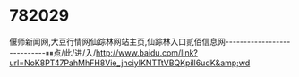 # 782029
偃师新闻网,大豆行情网仙踪林网站主页,仙踪林入口贰佰信息网----------------------------⏸⏸点/此/进/入/http://www.baidu.com/link?url=NoK8PT47PahMhFH8Vie_jnciyIKNTTtVBQKpill6udK&amp;wd
